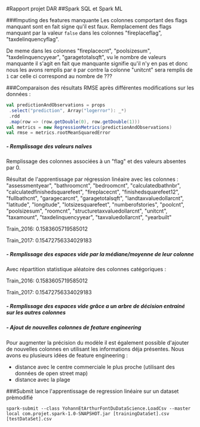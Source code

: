 #Rapport projet DAR
##Spark SQL et Spark ML

###Imputing des features manquante
  Les colonnes comportant des flags manquant sont en fait signe qu'il est faux. Remplacement des flags manquant par la valeur `false` dans les colonnes "fireplaceflag", "taxdelinquencyflag".
   
  De meme dans les colonnes "fireplacecnt", "poolsizesum", "taxdelinquencyyear", "garagetotalsqft", vu le nombre de valeurs manquante il s'agit en fait que manquante signifie qu'il n'y en pas et donc nous les avons remplis par `0`
  par contre la colonne "unitcnt" sera remplis de `1` car celle ci correspond au nombre de  ???
  
    
    
###Comparaison des résultats RMSE après différentes modifications sur les données : 
 ```scala
val predictionAndObservations = props
  .select("prediction", Array("logerror"): _*)
  .rdd
  .map(row => (row.getDouble(0), row.getDouble(1)))
val metrics = new RegressionMetrics(predictionAndObservations)
val rmse = metrics.rootMeanSquaredError
 ```
 ##### - Remplissage des valeurs naîves
 <p>Remplissage des colonnes associées à un "flag" et des valeurs absentes par 0.</p>
 <p>Résultat de l'apprentissage par régression linéaire avec les colonnes :
     "assessmentyear",
      "bathroomcnt",
      "bedroomcnt",
      "calculatedbathnbr",
      "calculatedfinishedsquarefeet",
      "fireplacecnt",
      "finishedsquarefeet12",
      "fullbathcnt",
      "garagecarcnt",
      "garagetotalsqft",
      "landtaxvaluedollarcnt",
      "latitude",
      "longitude",
      "lotsizesquarefeet",
      "numberofstories",
      "poolcnt",
      "poolsizesum",
      "roomcnt",
      "structuretaxvaluedollarcnt",
      "unitcnt",
      "taxamount",
      "taxdelinquencyyear",
      "taxvaluedollarcnt",
      "yearbuilt"</p>
  <p>Train_2016: 0.1583605719585012</p> 
  <p>Train_2017: 0.15472756334029183</p> 
 
 ##### - Remplissage des espaces vide par la médiane/moyenne de leur colonne
 Avec répartition statistique aléatoire des colonnes catégoriques :
  <p>Train_2016: 0.1583605719585012</p> 
  <p>Train_2017: 0.15472756334029183</p> 
  
 ##### - Remplissage des espaces vide grâce a un arbre de décision entrainé sur les autres colonnes
 ##### - Ajout de nouvelles colonnes de feature engineering
 Pour augmenter la précision du modèle il est également possible d'ajouter de nouvelles colonnes en utilisant les informations déja présentes.
 Nous avons eu plusieurs idées de feature engineering :
 - distance avec le centre commerciale le plus proche (utilisant des données de open street map)
 - distance avec la plage
 
 ###Submit
 lance l'apprentissage de regression linéaire sur un dataset prèmodifié
 ```shell
spark-submit --class YohannEtArthurFontDuDataScience.LoadCsv --master local com.projet.spark-1.0-SNAPSHOT.jar [trainingDataSet].csv [testDataSet].csv
```